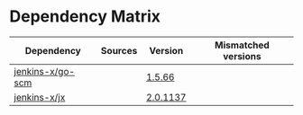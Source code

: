 # Dependency Matrix

Dependency | Sources | Version | Mismatched versions
---------- | ------- | ------- | -------------------
[jenkins-x/go-scm](https://github.com/jenkins-x/go-scm) |  | [1.5.66]() | 
[jenkins-x/jx](https://github.com/jenkins-x/jx) |  | [2.0.1137](https://github.com/jenkins-x/jx/releases/tag/v2.0.1137) | 
